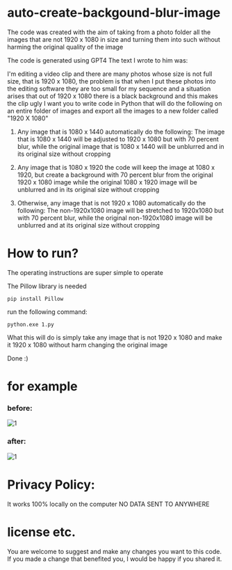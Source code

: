 # auto-create-backgound-blur-image
The code was created with the aim of taking from a photo folder all the images that are not 1920 x 1080 in size and turning them into such without harming the original quality of the image

The code is generated using GPT4 The text I wrote to him was:

I'm editing a video clip and there are many photos whose size is not full size, that is 1920 x 1080, 
the problem is that when I put these photos into the editing software they are too small for my sequence
and a situation arises that out of 1920 x 1080 there is a black background and this makes the clip ugly 
I want you to write code in Python that will do the following on an entire folder of images and export all the images to a new folder called "1920 X 1080"

1. Any image that is 1080 x 1440 automatically do the following:
The image that is 1080 x 1440 will be adjusted to 1920 x 1080 but with 70 percent blur, while the original image that is 1080 x 1440 will be unblurred and in its original size without cropping

2. Any image that is 1080 x 1920 the code will keep the image at 1080 x 1920, but create a background with 70 percent blur from the original 1920 x 1080 image while the original 1080 x 1920 image will be unblurred and in its original size without cropping

3. Otherwise, any image that is not 1920 x 1080 automatically do the following:
The non-1920x1080 image will be stretched to 1920x1080 but with 70 percent blur, while the original non-1920x1080 image will be unblurred and at its original size without cropping

# How to run?
The operating instructions are super simple to operate

The Pillow library is needed
```
pip install Pillow
```

run the following command:
```
python.exe 1.py
```

What this will do is simply take any image that is not 1920 x 1080 and make it 1920 x 1080 without harm changing the original image

Done :) 

# for example
### before:
![1](https://github.com/aviv926/auto-create-backgound-blur-image/assets/51673860/482e9346-7184-4472-9037-49e4b4adb2fd)

### after:
![1](https://github.com/aviv926/auto-create-backgound-blur-image/assets/51673860/6a7a2def-9770-4c82-ab6f-34abf2abca11)


# Privacy Policy:

It works 100% locally on the computer
NO DATA SENT TO ANYWHERE

# license etc.
You are welcome to suggest and make any changes you want to this code. If you made a change that benefited you, I would be happy if you shared it.
